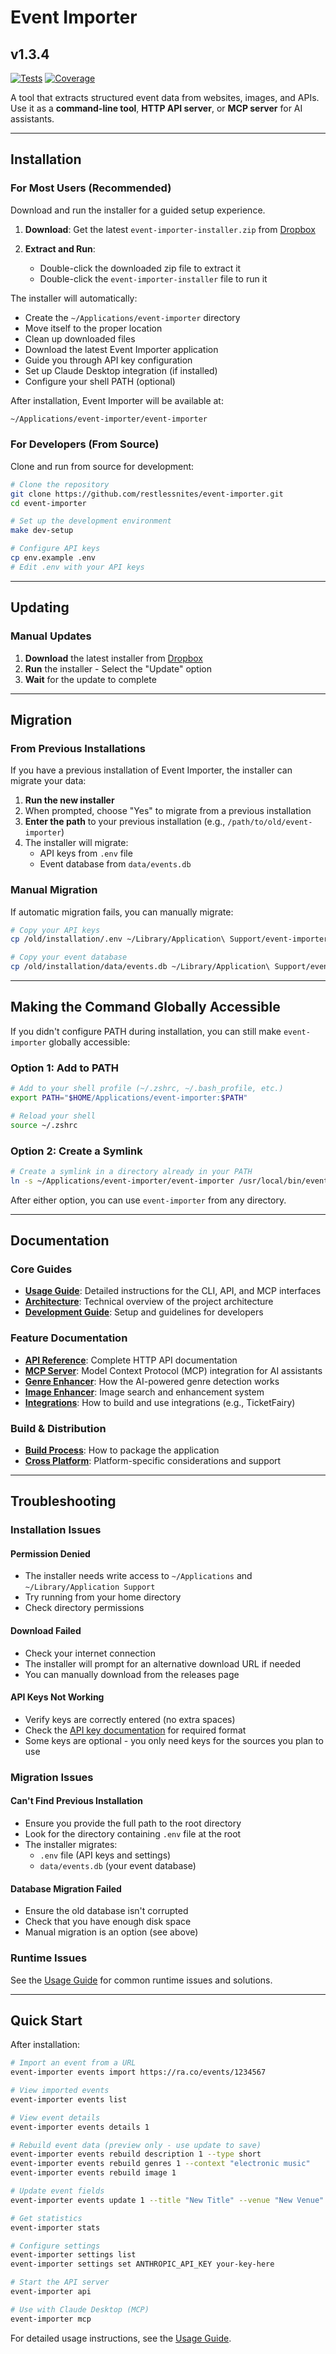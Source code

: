 # Event Importer

## v1.3.4

[![Tests](https://github.com/restlessnites/event-importer/actions/workflows/tests.yml/badge.svg)](https://github.com/restlessnites/event-importer/actions/workflows/tests.yml)
[![Coverage](https://img.shields.io/badge/coverage-54.7%25-green)](https://github.com/restlessnites/event-importer)

A tool that extracts structured event data from websites, images, and APIs. Use it as a **command-line tool**, **HTTP API server**, or **MCP server** for AI assistants.

---

## Installation

### For Most Users (Recommended)

Download and run the installer for a guided setup experience.

1. **Download**: Get the latest `event-importer-installer.zip` from [Dropbox](https://www.dropbox.com/scl/fi/aqldz7tbym0tla2js7bdp/event-importer-installer.zip?rlkey=ocmjxmtiauk8enswm6j1vz2u2&st=pftsjs2h&dl=1)

2. **Extract and Run**:
   - Double-click the downloaded zip file to extract it
   - Double-click the `event-importer-installer` file to run it

The installer will automatically:

- Create the `~/Applications/event-importer` directory
- Move itself to the proper location
- Clean up downloaded files
- Download the latest Event Importer application
- Guide you through API key configuration
- Set up Claude Desktop integration (if installed)
- Configure your shell PATH (optional)

After installation, Event Importer will be available at:

```bash
~/Applications/event-importer/event-importer
```

### For Developers (From Source)

Clone and run from source for development:

```bash
# Clone the repository
git clone https://github.com/restlessnites/event-importer.git
cd event-importer

# Set up the development environment
make dev-setup

# Configure API keys
cp env.example .env
# Edit .env with your API keys
```

---

## Updating

### Manual Updates

1. **Download** the latest installer from [Dropbox](https://www.dropbox.com/scl/fi/aqldz7tbym0tla2js7bdp/event-importer-installer.zip?rlkey=ocmjxmtiauk8enswm6j1vz2u2&st=pftsjs2h&dl=1)
2. **Run** the installer - Select the "Update" option
3. **Wait** for the update to complete

---

## Migration

### From Previous Installations

If you have a previous installation of Event Importer, the installer can migrate your data:

1. **Run the new installer**
2. When prompted, choose "Yes" to migrate from a previous installation
3. **Enter the path** to your previous installation (e.g., `/path/to/old/event-importer`)
4. The installer will migrate:
   - API keys from `.env` file
   - Event database from `data/events.db`

### Manual Migration

If automatic migration fails, you can manually migrate:

```bash
# Copy your API keys
cp /old/installation/.env ~/Library/Application\ Support/event-importer/

# Copy your event database
cp /old/installation/data/events.db ~/Library/Application\ Support/event-importer/
```

---

## Making the Command Globally Accessible

If you didn't configure PATH during installation, you can still make `event-importer` globally accessible:

### Option 1: Add to PATH

```bash
# Add to your shell profile (~/.zshrc, ~/.bash_profile, etc.)
export PATH="$HOME/Applications/event-importer:$PATH"

# Reload your shell
source ~/.zshrc
```

### Option 2: Create a Symlink

```bash
# Create a symlink in a directory already in your PATH
ln -s ~/Applications/event-importer/event-importer /usr/local/bin/event-importer
```

After either option, you can use `event-importer` from any directory.

---

## Documentation

### Core Guides

- **[Usage Guide](docs/USAGE.md)**: Detailed instructions for the CLI, API, and MCP interfaces
- **[Architecture](docs/ARCHITECTURE.md)**: Technical overview of the project architecture
- **[Development Guide](docs/DEVELOPMENT.md)**: Setup and guidelines for developers

### Feature Documentation

- **[API Reference](docs/API.md)**: Complete HTTP API documentation
- **[MCP Server](docs/MCP.md)**: Model Context Protocol (MCP) integration for AI assistants
- **[Genre Enhancer](docs/GENRE_ENHANCER.md)**: How the AI-powered genre detection works
- **[Image Enhancer](docs/IMAGE_ENHANCER.md)**: Image search and enhancement system
- **[Integrations](docs/INTEGRATIONS.md)**: How to build and use integrations (e.g., TicketFairy)

### Build & Distribution

- **[Build Process](docs/BUILD_PROCESS.md)**: How to package the application
- **[Cross Platform](docs/CROSS_PLATFORM.md)**: Platform-specific considerations and support

---

## Troubleshooting

### Installation Issues

#### Permission Denied

- The installer needs write access to `~/Applications` and `~/Library/Application Support`
- Try running from your home directory
- Check directory permissions

#### Download Failed

- Check your internet connection
- The installer will prompt for an alternative download URL if needed
- You can manually download from the releases page

#### API Keys Not Working

- Verify keys are correctly entered (no extra spaces)
- Check the [API key documentation](docs/USAGE.md#api-keys) for required format
- Some keys are optional - you only need keys for the sources you plan to use

### Migration Issues

#### Can't Find Previous Installation

- Ensure you provide the full path to the root directory
- Look for the directory containing `.env` file at the root
- The installer migrates:
  - `.env` file (API keys and settings)
  - `data/events.db` (your event database)

#### Database Migration Failed

- Ensure the old database isn't corrupted
- Check that you have enough disk space
- Manual migration is an option (see above)

### Runtime Issues

See the [Usage Guide](docs/USAGE.md) for common runtime issues and solutions.

---

## Quick Start

After installation:

```bash
# Import an event from a URL
event-importer events import https://ra.co/events/1234567

# View imported events
event-importer events list

# View event details
event-importer events details 1

# Rebuild event data (preview only - use update to save)
event-importer events rebuild description 1 --type short
event-importer events rebuild genres 1 --context "electronic music"
event-importer events rebuild image 1

# Update event fields
event-importer events update 1 --title "New Title" --venue "New Venue"

# Get statistics
event-importer stats

# Configure settings
event-importer settings list
event-importer settings set ANTHROPIC_API_KEY your-key-here

# Start the API server
event-importer api

# Use with Claude Desktop (MCP)
event-importer mcp
```

For detailed usage instructions, see the [Usage Guide](docs/USAGE.md).

